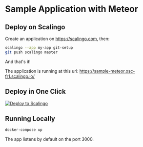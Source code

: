 # Sample Application with Meteor

## Deploy on Scalingo

Create an application on https://scalingo.com, then:

```sh
scalingo --app my-app git-setup
git push scalingo master
```

And that's it!

The application is running at this url: https://sample-meteor.osc-fr1.scalingo.io/

## Deploy in One Click

[![Deploy to Scalingo](https://cdn.scalingo.com/deploy/button.svg)](https://my.osc-fr1.scalingo.com/deploy?source=https://github.com/Scalingo/sample-meteor)

## Running Locally

```sh
docker-compose up
```

The app listens by default on the port 3000.
